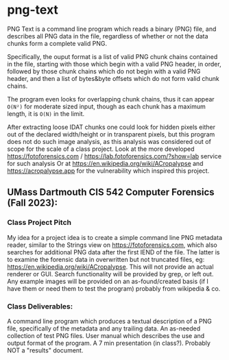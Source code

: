# png-text

PNG Text is a command line program which reads a binary (PNG) file,
and describes all PNG data in the file, regardless of whether or not
the data chunks form a complete valid PNG.

Specifically, the ouput format is a list of valid PNG chunk chains contained in 
the file, starting with those which begin with a valid PNG header, in order,
followed by those chunk chains which do not begin with a valid PNG header,
and then a list of bytes&byte offsets which do not form valid chunk chains.

The program even looks for overlapping chunk chains,
thus it can appear `O(N²)` for moderate sized input,
though as each chunk has a maximum length,
it is `O(N)` in the limit.

After extracting loose IDAT chunks one could look for hidden pixels
either out of the declared width/height or in transparent pixels,
but this program does not do such image analysis, as this analysis was considered out of scope for the scale of a class project.
Look at the more developed <https://fotoforensics.com> / <https://lab.fotoforensics.com/?show=lab> service for such analysis 
Or at <https://en.wikipedia.org/wiki/ACropalypse> and <https://acropalypse.app> for the vulnerability which inspired this project. 


## UMass Dartmouth CIS 542 Computer Forensics (Fall 2023):
### Class Project Pitch
My idea for a project idea is to create a simple command line PNG metadata reader, similar to the Strings view on <https://fotoforensics.com>, which also searches for additional PNG data after the first IEND of the file.
The latter is to examine the forensic data in overwritten but not truncated files, eg: <https://en.wikipedia.org/wiki/ACropalypse>.
This will not provide an actual renderer or GUI.
Search functionality will be provided by grep, or left out.
Any example images will be provided on an as-found/created basis (if I have them or need them to test the program) probably from wikipedia & co.

### Class Deliverables:
A command line program which produces a textual description of a PNG file, specifically of the metadata and any trailing data.
An as-needed collection of test PNG files.
User manual which describes the use and output format of the program.
A 7 min presentation (in class?).
Probably NOT a "results" document.
